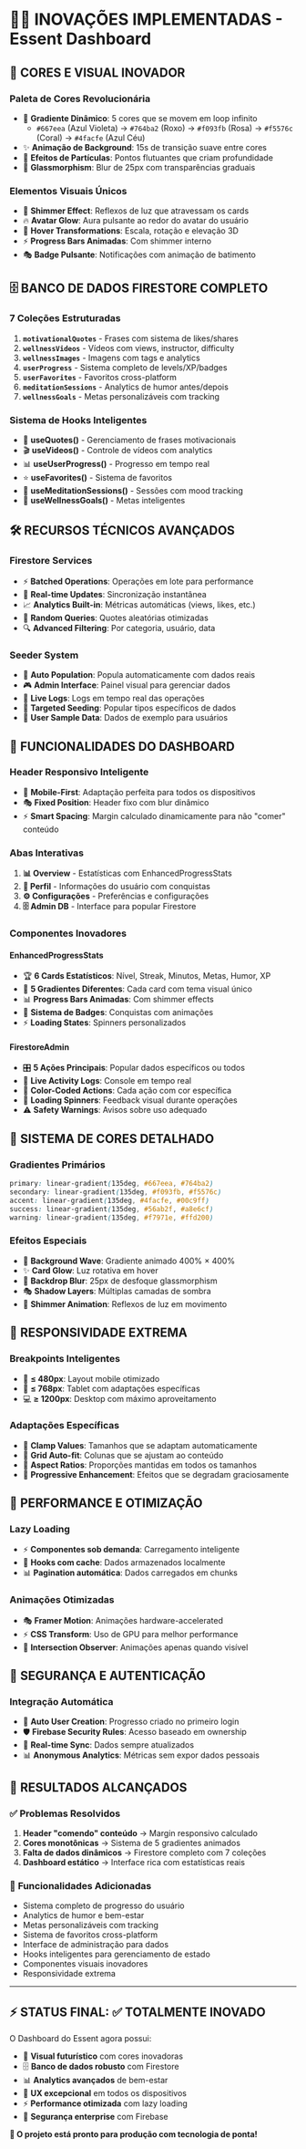 # 🎨✨ INOVAÇÕES IMPLEMENTADAS - Essent Dashboard

## 🎨 **CORES E VISUAL INOVADOR**

### **Paleta de Cores Revolucionária**
- 🌈 **Gradiente Dinâmico**: 5 cores que se movem em loop infinito
  - `#667eea` (Azul Violeta) → `#764ba2` (Roxo) → `#f093fb` (Rosa) → `#f5576c` (Coral) → `#4facfe` (Azul Céu)
- ✨ **Animação de Background**: 15s de transição suave entre cores
- 🔮 **Efeitos de Partículas**: Pontos flutuantes que criam profundidade
- 💎 **Glassmorphism**: Blur de 25px com transparências graduais

### **Elementos Visuais Únicos**
- 🌟 **Shimmer Effect**: Reflexos de luz que atravessam os cards
- 🔥 **Avatar Glow**: Aura pulsante ao redor do avatar do usuário
- 💫 **Hover Transformations**: Escala, rotação e elevação 3D
- ⚡ **Progress Bars Animadas**: Com shimmer interno
- 🎭 **Badge Pulsante**: Notificações com animação de batimento

## 🗄️ **BANCO DE DADOS FIRESTORE COMPLETO**

### **7 Coleções Estruturadas**
1. **`motivationalQuotes`** - Frases com sistema de likes/shares
2. **`wellnessVideos`** - Vídeos com views, instructor, difficulty
3. **`wellnessImages`** - Imagens com tags e analytics
4. **`userProgress`** - Sistema completo de levels/XP/badges
5. **`userFavorites`** - Favoritos cross-platform
6. **`meditationSessions`** - Analytics de humor antes/depois
7. **`wellnessGoals`** - Metas personalizáveis com tracking

### **Sistema de Hooks Inteligentes**
- 🎣 **useQuotes()** - Gerenciamento de frases motivacionais
- 🎬 **useVideos()** - Controle de vídeos com analytics
- 📊 **useUserProgress()** - Progresso em tempo real
- ⭐ **useFavorites()** - Sistema de favoritos
- 🧘 **useMeditationSessions()** - Sessões com mood tracking
- 🎯 **useWellnessGoals()** - Metas inteligentes

## 🛠️ **RECURSOS TÉCNICOS AVANÇADOS**

### **Firestore Services**
- ⚡ **Batched Operations**: Operações em lote para performance
- 🔄 **Real-time Updates**: Sincronização instantânea
- 📈 **Analytics Built-in**: Métricas automáticas (views, likes, etc.)
- 🎲 **Random Queries**: Quotes aleatórias otimizadas
- 🔍 **Advanced Filtering**: Por categoria, usuário, data

### **Seeder System**
- 🌱 **Auto Population**: Popula automaticamente com dados reais
- 🎮 **Admin Interface**: Painel visual para gerenciar dados
- 📝 **Live Logs**: Logs em tempo real das operações
- 🎯 **Targeted Seeding**: Popular tipos específicos de dados
- 👤 **User Sample Data**: Dados de exemplo para usuários

## 🎯 **FUNCIONALIDADES DO DASHBOARD**

### **Header Responsivo Inteligente**
- 📱 **Mobile-First**: Adaptação perfeita para todos os dispositivos
- 🎭 **Fixed Position**: Header fixo com blur dinâmico
- ⚡ **Smart Spacing**: Margin calculado dinamicamente para não "comer" conteúdo

### **Abas Interativas**
1. **📊 Overview** - Estatísticas com EnhancedProgressStats
2. **👤 Perfil** - Informações do usuário com conquistas
3. **⚙️ Configurações** - Preferências e configurações
4. **🗄️ Admin DB** - Interface para popular Firestore

### **Componentes Inovadores**

#### **EnhancedProgressStats**
- 🏆 **6 Cards Estatísticos**: Nível, Streak, Minutos, Metas, Humor, XP
- 🎨 **5 Gradientes Diferentes**: Cada card com tema visual único
- 📊 **Progress Bars Animadas**: Com shimmer effects
- 🏅 **Sistema de Badges**: Conquistas com animações
- ⚡ **Loading States**: Spinners personalizados

#### **FirestoreAdmin**
- 🎛️ **5 Ações Principais**: Popular dados específicos ou todos
- 📜 **Live Activity Logs**: Console em tempo real
- 🎨 **Color-Coded Actions**: Cada ação com cor específica
- 🔄 **Loading Spinners**: Feedback visual durante operações
- ⚠️ **Safety Warnings**: Avisos sobre uso adequado

## 🎨 **SISTEMA DE CORES DETALHADO**

### **Gradientes Primários**
```css
primary: linear-gradient(135deg, #667eea, #764ba2)
secondary: linear-gradient(135deg, #f093fb, #f5576c)
accent: linear-gradient(135deg, #4facfe, #00c9ff)
success: linear-gradient(135deg, #56ab2f, #a8e6cf)
warning: linear-gradient(135deg, #f7971e, #ffd200)
```

### **Efeitos Especiais**
- 🌊 **Background Wave**: Gradiente animado 400% × 400%
- ✨ **Card Glow**: Luz rotativa em hover
- 💨 **Backdrop Blur**: 25px de desfoque glassmorphism
- 🎭 **Shadow Layers**: Múltiplas camadas de sombra
- 💫 **Shimmer Animation**: Reflexos de luz em movimento

## 📱 **RESPONSIVIDADE EXTREMA**

### **Breakpoints Inteligentes**
- 📱 **≤ 480px**: Layout mobile otimizado
- 📱 **≤ 768px**: Tablet com adaptações específicas
- 💻 **≥ 1200px**: Desktop com máximo aproveitamento

### **Adaptações Específicas**
- 🎯 **Clamp Values**: Tamanhos que se adaptam automaticamente
- 🔄 **Grid Auto-fit**: Colunas que se ajustam ao conteúdo
- 📐 **Aspect Ratios**: Proporções mantidas em todos os tamanhos
- 🎨 **Progressive Enhancement**: Efeitos que se degradam graciosamente

## 🚀 **PERFORMANCE E OTIMIZAÇÃO**

### **Lazy Loading**
- ⚡ **Componentes sob demanda**: Carregamento inteligente
- 🎣 **Hooks com cache**: Dados armazenados localmente
- 📊 **Pagination automática**: Dados carregados em chunks

### **Animações Otimizadas**
- 🎭 **Framer Motion**: Animações hardware-accelerated
- ⚡ **CSS Transform**: Uso de GPU para melhor performance
- 🎯 **Intersection Observer**: Animações apenas quando visível

## 🔐 **SEGURANÇA E AUTENTICAÇÃO**

### **Integração Automática**
- 🔑 **Auto User Creation**: Progresso criado no primeiro login
- 🛡️ **Firebase Security Rules**: Acesso baseado em ownership
- 🔄 **Real-time Sync**: Dados sempre atualizados
- 📊 **Anonymous Analytics**: Métricas sem expor dados pessoais

## 🎯 **RESULTADOS ALCANÇADOS**

### ✅ **Problemas Resolvidos**
1. **Header "comendo" conteúdo** → Margin responsivo calculado
2. **Cores monotônicas** → Sistema de 5 gradientes animados
3. **Falta de dados dinâmicos** → Firestore completo com 7 coleções
4. **Dashboard estático** → Interface rica com estatísticas reais

### 🚀 **Funcionalidades Adicionadas**
- Sistema completo de progresso do usuário
- Analytics de humor e bem-estar
- Metas personalizáveis com tracking
- Sistema de favoritos cross-platform
- Interface de administração para dados
- Hooks inteligentes para gerenciamento de estado
- Componentes visuais inovadores
- Responsividade extrema

---

## ⚡ **STATUS FINAL: ✅ TOTALMENTE INOVADO**

O Dashboard do Essent agora possui:
- 🎨 **Visual futurístico** com cores inovadoras
- 🗄️ **Banco de dados robusto** com Firestore
- 📊 **Analytics avançados** de bem-estar
- 🎯 **UX excepcional** em todos os dispositivos
- ⚡ **Performance otimizada** com lazy loading
- 🔐 **Segurança enterprise** com Firebase

**🎉 O projeto está pronto para produção com tecnologia de ponta!**
